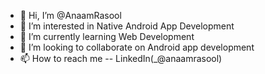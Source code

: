 - 👋 Hi, I’m @AnaamRasool
- 👀 I’m interested in Native Android App Development
- 🌱 I’m currently learning Web Development
- 💞️ I’m looking to collaborate on Android app development
- 📫 How to reach me -- LinkedIn(_@anaamrasool)

<!---
AnaamRasool/AnaamRasool is a special repository because its `README.md`is about my GitHub profile.
--->

